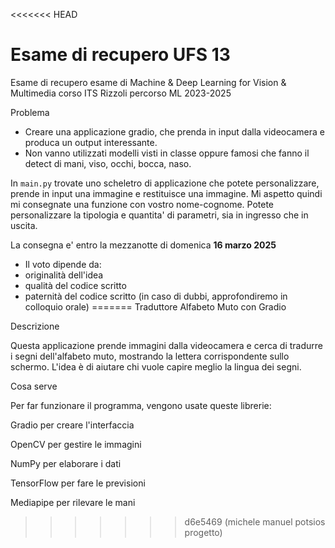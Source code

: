 <<<<<<< HEAD
# Esame di recupero UFS 13
Esame di recupero esame di Machine &amp; Deep Learning for Vision &amp; Multimedia corso ITS Rizzoli percorso ML 2023-2025

Problema
- Creare una applicazione gradio, che prenda in input dalla videocamera e produca un output interessante. 
- Non vanno utilizzati modelli visti in classe oppure famosi che fanno il detect di mani, viso, occhi, bocca, naso.

In `main.py` trovate uno scheletro di applicazione che potete personalizzare, prende in input una immagine e restituisce una immagine.
Mi aspetto quindi mi consegnate una funzione con vostro nome-cognome.
Potete personalizzare la tipologia e quantita' di parametri, sia in ingresso che in uscita.

La consegna e' entro la mezzanotte di domenica **16 marzo 2025** 

- Il voto dipende da:
- originalità dell'idea
- qualità del codice scritto
- paternità del codice scritto (in caso di dubbi, approfondiremo in colloquio orale)
=======
Traduttore Alfabeto Muto con Gradio

Descrizione

Questa applicazione prende immagini dalla videocamera e cerca di tradurre i segni dell'alfabeto muto, mostrando la lettera corrispondente sullo schermo. L'idea è di aiutare chi vuole capire meglio la lingua dei segni.

Cosa serve

Per far funzionare il programma, vengono usate queste librerie:

Gradio per creare l'interfaccia

OpenCV per gestire le immagini

NumPy per elaborare i dati

TensorFlow per fare le previsioni

Mediapipe per rilevare le mani
>>>>>>> d6e5469 (michele manuel potsios progetto)
